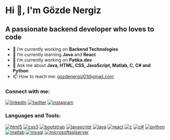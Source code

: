 # Hi 👋, I'm Gözde Nergiz </center>

## A passionate backend developer who loves to code


- 🔭 I’m currently working on <b>Backend Technologies</b>
- 🌱 I’m currently learning <b>Java</b> and <b>React</b>
- 🔭 I’m currently working on <b>Patika.dev</b>
- 💬 Ask me about <b>Java, HTML, CSS, JavaScript, Matlab, C, C# and Python</b>
- 📫 How to reach me: gozdenergiz01@gmail.com

### Connect with me:
[![linkedin](https://img.shields.io/badge/LinkedIn-0077B5?style=for-the-badge&logo=linkedin&logoColor=white)](https://www.linkedin.com/in/gözde-nergiz-955762162/)
[![twitter](https://img.shields.io/badge/Twitter-1DA1F2?style=for-the-badge&logo=twitter&logoColor=white)](https://twitter.com/gozdenergiz_01/)
[![instagram](https://img.shields.io/badge/Instagram-E4405F?style=for-the-badge&logo=instagram&logoColor=white)](https://www.instagram.com/gozdenergiz.01/)

### Languages and Tools:
[![html5](https://img.shields.io/badge/HTML5-E34F26?style=for-the-badge&logo=html5&logoColor=white)]([link](https://www.w3schools.com/html/default.asp))
[![css3](https://img.shields.io/badge/CSS3-1572B6?style=for-the-badge&logo=css3&logoColor=white)]([link](https://www.w3schools.com/css/default.asp))
[![bootstrap](https://img.shields.io/badge/Bootstrap-563D7C?style=for-the-badge&logo=bootstrap&logoColor=white)]([link](https://www.w3schools.com/bootstrap/bootstrap_ver.asp))
[![javascript](https://img.shields.io/badge/JavaScript-323330?style=for-the-badge&logo=javascript&logoColor=F7DF1E)]([link](https://www.w3schools.com/js/default.asp))
[![java](https://img.shields.io/badge/Java-ED8B00?style=for-the-badge&logo=java&logoColor=white)]([link](https://www.w3schools.com/java/default.asp))
[![react](https://img.shields.io/badge/React-20232A?style=for-the-badge&logo=react&logoColor=61DAFB)]([link](https://react.dev/))
[![c](https://img.shields.io/badge/C-00599C?style=for-the-badge&logo=c&logoColor=white)]([link](https://www.w3schools.com/c/index.php))
[![c#](https://img.shields.io/badge/C%23-239120?style=for-the-badge&logo=c-sharp&logoColor=white)]([link](https://www.w3schools.com/cs/index.php))
[![python](https://img.shields.io/badge/Python-FFD43B?style=for-the-badge&logo=python&logoColor=blue)]([link](https://www.w3schools.com/python/default.asp))
[![matlab](https://img.shields.io/badge/Matlab-E34F26?style=for-the-badge&logo=matlab&logoColor=white)]([link](https://www.mathworks.com/products/matlab.html))
[![mysql](https://img.shields.io/badge/MySQL-005C84?style=for-the-badge&logo=mysql&logoColor=white)]([link](https://www.w3schools.com/MySQL/default.asp))
[![microsoftsqlserver](https://img.shields.io/badge/Microsoft%20SQL%20Server-CC2927?style=for-the-badge&logo=microsoft%20sql%20server&logoColor=white)]([link](https://www.microsoft.com/en-us/sql-server))
